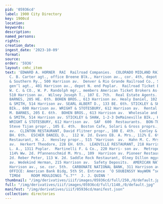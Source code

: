 ```yaml
---
pid: '05936cd'
label: 1900 City Directory
key: 1900cd
location: 
keywords: 
description: 
named_persons: 
rights: 
creation_date: 
ingest_date: '2023-10-09'
format: 
source: 
order: '5936'
layout: cmhc_item
text: 'EDWARD A. HORNER  RAI  Railroad Companies.  COLORADO MIDLAND RAIL- ROAD CO.,
  C. B. Carter agt., office Breene Blk., Harrison av., cor. 4th, depot 4th, cor. Spruce.  Colorado
  & Southern Ry., 500 Harrison av.  Denver & Rio Grande Railroad Co., Samuel M. Brown
  gen’l agt., 401 Harrison av., depot N. end Poplar.  Railroad Ticket Brokers.  MOSHER
  W. C. & CO., W. P. Randolph mgr., members American Ticket Brokers As- sociation,
  510 Harrison av.  Wilsey Joseph T., 107 E. 7th.  Real Estate Agents.  AUSTIN M.
  BARNES, 205 HE. 6th. BOHEN BROS., 613 Harrison av. Healy Daniel, 102 EB. 5th. POWELL
  & SMITH, 514 Harrison av. SEARL ALBERT D., 133 BE. 6th. STICKLEY & SHAW, 1-2-2 DeMaineville
  BIk., 600 Harrison av. WRIGHT & STOTESBURY, 612 Harrison av.  Rental Agents.  AUSTIN
  M. BARNES, 205 E. 6th.  BOHEN BROS., 613 Harrison av.  Wholesale and Reiail  COAL  POWELL
  & SMITH, 514 Harrison av. STICKLEY & SHAW, 1-2-3 DeMaineville BIk., Harrison av.
  WRIGHT & STOTESBURY, 612 Harrison av.  SAF  600  Restaurants.  BON-TON RESTAURANT,
  Steve Tijan propr., 105 E. 4th.  Boston Cafe, Solari & Gross proprs., 607 Harrison
  av.  CLINTON RESTAURANT, David Flitner propr., 108 E. 4th.  Conley & Conley, 107
  BH. 6th.  ESCHER DANIEL D.,  112 W. 2d. Evans EB. A. Mrs., 112% E. 6th. Exchange
  Restaurant, H. J.  Hensley propr., 515 ‘Harrison  av.  Hahn M. C. Mrs., 211 Harrison
  av.  Herkert Theodore, 228 EH. 6th.  LEADVILLE RESTAURANT, 218 Harrison av.  Lee
  L. A., 1311 Poplar.  Martinelli F. & Co., 220 Harri- son av.  Metropolitan Restaurant,
  114% Ww. 2d. Pfannenschmid M. Mrs., 109  Harrison av. Pioneer Restaurant, 108 W.
  2d. Reber Peter, 113 W. 2d. Saddle Rock Restaurant, Olney Dillon mgyr., 417 Harrison
  av. Wedekind Herman, 215 Harrison av.  Safety Deposits.  AMERICAN NATIONAL BANK,
  Harrison av., se. cor. 5th.  CARBONATE NATIONAL BANK, 311 Harrison av.  GENERAL
  OFFICE: American Bank Bidg, 5th St. Entrance  ‘O SOUBINSSY WayWON “see”? HUIS %
  TIMOd     ROOM MOULDINGS “s.7""  J. J. QUINN '
thumbnail: "/img/derivatives/iiif/images/05936cd/full/250,/0/default.jpg"
full: "/img/derivatives/iiif/images/05936cd/full/1140,/0/default.jpg"
manifest: "/img/derivatives/iiif/05936cd/manifest.json"
collection: directories
---
```

